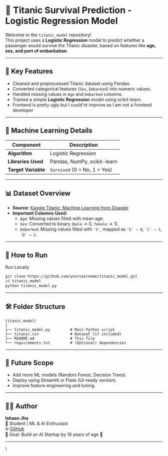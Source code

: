 # 🚢 Titanic Survival Prediction - Logistic Regression Model

Welcome to the `titanic_model` repository!  
This project uses a **Logistic Regression** model to predict whether a passenger would survive the Titanic disaster, based on features like **age, sex, and port of embarkation**.

---

## 📌 Key Features

- Cleaned and preprocessed Titanic dataset using Pandas.
- Converted categorical features (`Sex`, `Embarked`) into numeric values.
- Handled missing values in `Age` and `Embarked` columns.
- Trained a simple **Logistic Regression** model using scikit-learn.
- Frontend is pretty ugly but I could'nt improve as I am not a frontend developer

---

## 🧠 Machine Learning Details

| Component | Description |
|----------|-------------|
| **Algorithm** | Logistic Regression |
| **Libraries Used** | Pandas, NumPy, scikit-learn |
| **Target Variable** | `Survived` (0 = No, 1 = Yes) |


---

## 📊 Dataset Overview

- **Source:** [Kaggle Titanic: Machine Learning from Disaster](https://www.kaggle.com/c/titanic/data)
- **Important Columns Used:**
  - `Age`: Missing values filled with mean age.
  - `Sex`: Converted to binary (`male` → 0, `female` → 1).
  - `Embarked`: Missing values filled with `'S'`, mapped as `'S' → 0`, `'C' → 1`, `'Q' → 2`.

---

## 🧪 How to Run

 Run Locally

```bash
git clone https://github.com/yourusername/titanic_model.git
cd titanic_model
python titanic_model.py
```



---

## 🛠️ Folder Structure

```
titanic_model/
│
├── titanic_model.py         # Main Python script
├── titanic.csv              # Dataset (if included)
├── README.md                # This file
└── requirements.txt         # (Optional) dependencies
```

---

## 🚀 Future Scope

- Add more ML models (Random Forest, Decision Trees).
- Deploy using Streamlit or Flask (UI-ready version).
- Improve feature engineering and tuning.

---

## 👨‍💻 Author

**Ishaan Jha**  
📍 Student | ML & AI Enthusiast  
🌐 [GitHub](https://github.com/ishaanjha23)  
🧠 Goal: Build an AI Startup by 18 years of age 🚀

---
\
